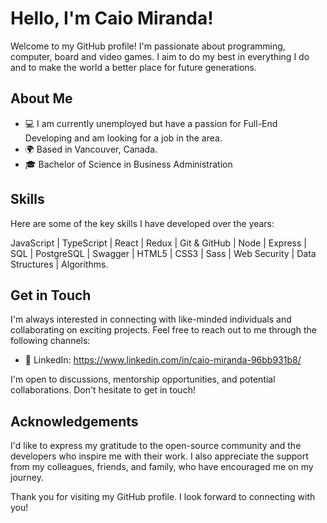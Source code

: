# Hello, I'm Caio Miranda!

Welcome to my GitHub profile! I'm passionate about programming, computer, board and video games. I aim to do my best in everything I do and to make the world a better place for future generations.

## About Me

- 💻 I am currently unemployed but have a passion for Full-End Developing and am looking for a job in the area.
- 🌍 Based in Vancouver, Canada.
- 🎓 Bachelor of Science in Business Administration

## Skills

Here are some of the key skills I have developed over the years:

JavaScript | TypeScript | React | Redux | Git & GitHub | Node | Express | SQL | PostgreSQL | Swagger | HTML5 | CSS3 | Sass | Web Security | Data Structures | Algorithms.


## Get in Touch

I'm always interested in connecting with like-minded individuals and collaborating on exciting projects. Feel free to reach out to me through the following channels:

- 🔗 LinkedIn: https://www.linkedin.com/in/caio-miranda-96bb931b8/

I'm open to discussions, mentorship opportunities, and potential collaborations. Don't hesitate to get in touch!

## Acknowledgements

I'd like to express my gratitude to the open-source community and the developers who inspire me with their work. I also appreciate the support from my colleagues, friends, and family, who have encouraged me on my journey.

Thank you for visiting my GitHub profile. I look forward to connecting with you!


